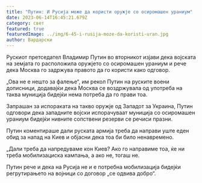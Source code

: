 ```yaml
---
title: "Путин: И Русија може да користи оружје со осиромашен ураниум"
date: 2023-06-14T16:45:21.679Z
category: свет
featured: true
featuredImage: ../img/6-45-i-rusija-moze-da-koristi-uran.jpg
author: Вардарски
---
```

Рускиот претседател Владимир Путин во вторникот изјави дека војската на земјата го расположила оружјето со осиромашен ураниум и рече дека Москва го задржува правото да го користи како одговор.

„Ова не е нешто за фалење“, им рекол Путин на руските воени дописници, додавајќи дека Москва се воздржувала од употреба на таква муниција бидејќи нема потреба да го прави тоа.

Запрашан за испораката на такво оружје од Западот за Украина, Путин одговори дека западните војски испорачуваат муниција со осиромашен ураниум бидејќи нивните сопствени резерви се речиси празни.

Путин коментираше дали руската армија треба да направи уште еден обид за напад на Киев и објасни дека тоа би било ненавремено.

„Дали треба да напредуваме кон Киев? Ако го направиме тоа, ќе ни треба мобилизациска кампања, а ако не, тогаш не.

Путин рече и дека на Русија не и е потребна мобилизација бидејќи регрутирањето на војници со договор „се одвива добро“.